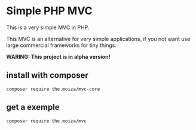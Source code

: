 # Simple PHP MVC

This is a very simple MVC in PHP.

This MVC is an alternative for very simple applications, if you not want use large commercial frameworks for tiny things.

**WARING: This project is in alpha version!**

## install with composer
```
composer require the.moiza/mvc-core
```

## get a exemple
```
composer require the.moiza/mvc
```